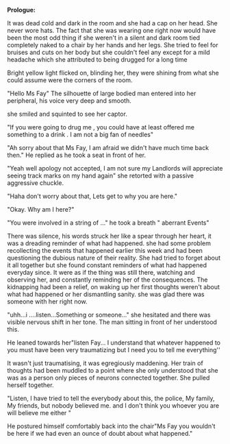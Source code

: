 **Prologue:** 

It was dead cold and dark in the room and she had a cap on her head. She never wore hats. The fact that she was wearing one right now would have been the most odd thing if she weren't in a silent and dark room tied completely naked to a chair by her hands  and her legs. She tried to feel for bruises and cuts on her body but she couldn't feel any except for a mild headache which she attributed to being drugged for a long time

Bright yellow light flicked on, blinding her, they were shining from what she could assume were the corners of the room.

"Hello Ms Fay" The silhouette of large bodied man entered into her peripheral, his voice very deep and smooth.

 she smiled and squinted to see her captor.

"If you were going to drug me , you could have at least offered me something to a drink . I am not a big fan of needles"

"Ah sorry about that Ms Fay, I am afraid we didn't have much time back then." He replied as he took a seat in front of her.

"Yeah well apology not accepted, I am not sure my Landlords will appreciate seeing track marks on my hand again" she retorted with a passive aggressive chuckle.

"Haha don't worry about that, Lets get to why you are here."

"Okay. Why am I here?"

"You were involved in a string of ..." he took a breath " aberrant Events"

There was silence, his words struck her like a spear through her heart, it was a dreading reminder of what had happened. she had some problem recollecting the events that happened earlier this week and had been questioning the dubious nature of their reality. She had tried to forget about it all together but she found constant reminders of what had happened everyday since. It were as if the thing was still there, watching and observing her, and constantly reminding her of the consequences. The kidnapping had been a relief, on waking up her first thoughts weren't about what had happened or her dismantling sanity. she was glad there was someone with her right now.

"uhh...i ....listen...Something or someone..." she hesitated and there was visible nervous shift in her tone. The man sitting in front of her understood this.

He leaned towards her"listen Fay... I understand that whatever happened to you must have been very traumatizing but I need you to tell me everything''

It wasn't just traumatising, it was egregiously maddening. Her train of thoughts had been muddled to a point where she only understood that she was as a person only pieces of neurons connected together.  She pulled herself together.

"Listen, I have tried to tell the everybody about this, the police, My family, My friends, but nobody believed me. and I don't think you whoever you are will believe me either "

He postured himself comfortably back into the chair"Ms Fay you wouldn't be here if we had even an ounce of doubt about what happened."